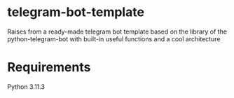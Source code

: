 # telegram-bot-template
Raises from a ready-made telegram bot template based on the library of the python-telegram-bot with built-in useful functions and a cool architecture


# Requirements
Python 3.11.3
